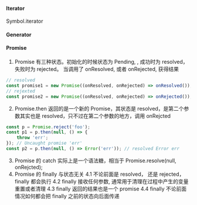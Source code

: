 #### Iterator

Symbol.iterator

#### Generator

#### Promise

1. Promise 有三种状态。初始化的时候状态为 Pending, , 成功时为 resolved， 失败时为 rejected。 当调用了 onResolved, 或者 onRejected, 获得结果

```js
// resolved
const promise1 = new Promise((onResolved, onRejected) => onResolved());
// rejexted
const promise2 = new Promise((onResolved, onRejected) => onRejected());
```

2. Promise.then 返回的是一个新的 Promise，其状态是 resolved，是第二个参数其实也是 resolved，只不过在第二个参数的地方，调用 onRejcted

```js
const p = Promise.reject('foo');
const p1 = p.then(null, () => {
    throw 'err';
}); // Uncaught promise 'err'
const p2 = p.then(null, () => Error('err')); // resolved Error err
```

3. Promise 的 catch 实际上是一个语法糖，相当于 Promise.resolve(null, onRejcted);
4. Promise 的 finally 与状态无关
   4.1 不论前面是 resolved， 还是 rejected，finally 都会执行
   4.2 finally 接收任何参数, 通常用于清理在过程中产生的变量重置或者清理
   4.3 finally 返回的结果也是一个 promise
   4.4 finally 不论前面情况如何都会把 finally 之前的状态向后面传递

